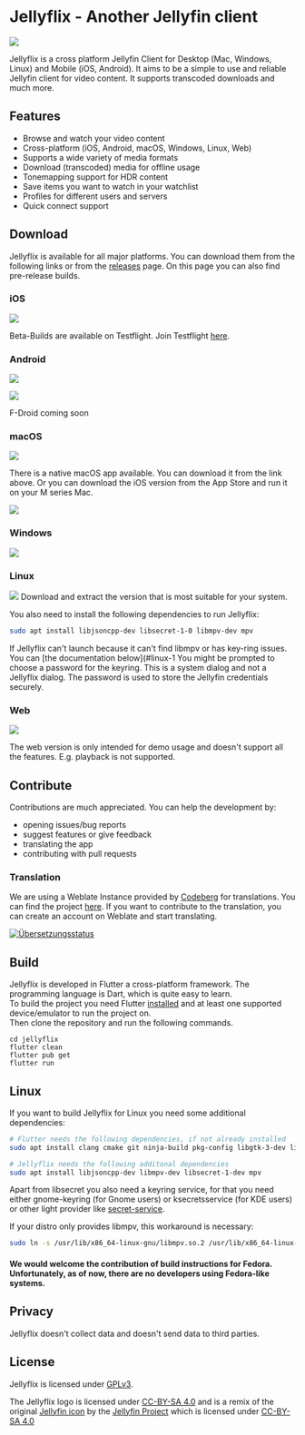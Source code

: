 # Jellyflix - Another Jellyfin client

[![](https://img.shields.io/badge/matrix-000000?style=for-the-badge&logo=Matrix&logoColor=white)](https://matrix.to/#/#jellyflix-space:matrix.org)


Jellyflix is a cross platform Jellyfin Client for Desktop (Mac, Windows, Linux) and Mobile (iOS, Android). It aims to be a simple to use and reliable Jellyfin client for video content. It supports transcoded downloads and much more.

## Features

- Browse and watch your video content
- Cross-platform (iOS, Android, macOS, Windows, Linux, Web)
- Supports a wide variety of media formats
- Download (transcoded) media for offline usage
- Tonemapping support for HDR content
- Save items you want to watch in your watchlist
- Profiles for different users and servers
- Quick connect support

## Download

Jellyflix is available for all major platforms. You can download them from the following links or from the [releases](https://github.com/jellyflix-app/jellyflix/releases) page. On this page you can also find pre-release builds.

### iOS

[![](https://img.shields.io/badge/App_Store-0D96F6?style=for-the-badge&logo=app-store&logoColor=white)](https://apps.apple.com/de/app/jellyflix/id6476043683)

Beta-Builds are available on Testflight. Join Testflight [here](https://testflight.apple.com/join/Nc1Jw9tc).

### Android

[![](https://img.shields.io/badge/Android-3DDC84?style=for-the-badge&logo=android&logoColor=white)](https://github.com/jellyflix-app/jellyflix/releases/latest/download/app-release.apk)

[![](https://img.shields.io/badge/Google_Play-414141?style=for-the-badge&logo=google-play&logoColor=white)](https://play.google.com/store/apps/details?id=com.ambark.jellyflix&hl=en)

F-Droid coming soon

### macOS
[![](https://img.shields.io/badge/macOS-000000?style=for-the-badge&logo=apple&logoColor=white)](https://github.com/jellyflix-app/jellyflix/releases/latest/download/jellyflix.dmg)

There is a native macOS app available. You can download it from the link above. Or you can download the iOS version from the App Store and run it on your M series Mac.

[![](https://img.shields.io/badge/App_Store-0D96F6?style=for-the-badge&logo=app-store&logoColor=white)](https://apps.apple.com/de/app/jellyflix/id6476043683)

### Windows

[![](https://img.shields.io/badge/Windows-0078D6?style=for-the-badge&logo=windows&logoColor=white)](https://github.com/jellyflix-app/jellyflix/releases/latest/download/jellyflix-windows.zip)

### Linux

[![](https://img.shields.io/badge/Linux-FCC624?style=for-the-badge&logo=linux&logoColor=black)](https://github.com/jellyflix-app/jellyflix/releases/latest)
Download and extract the version that is most suitable for your system.

You also need to install the following dependencies to run Jellyflix:
```bash
sudo apt install libjsoncpp-dev libsecret-1-0 libmpv-dev mpv
```

If Jellyflix can't launch because it can't find libmpv or has key-ring issues. You can [the documentation below](#linux-1
You might be prompted to choose a password for the keyring. This is a system dialog and not a Jellyflix dialog. The password is used to store the Jellyfin credentials securely.

### Web

[![](https://img.shields.io/badge/Web-000000?style=for-the-badge&logo=web&logoColor=white)](https://jellyflix.kiejon.com)

The web version is only intended for demo usage and doesn't support all the features. E.g. playback is not supported.

## Contribute

Contributions are much appreciated. You can help the development by:

- opening issues/bug reports
- suggest features or give feedback
- translating the app
- contributing with pull requests

### Translation

We are using a Weblate Instance provided by [Codeberg](https://codeberg.org/) for translations. You can find the project [here](https://translate.codeberg.org/engage/jellyflix/). If you want to contribute to the translation, you can create an account on Weblate and start translating.

<a href="https://translate.codeberg.org/engage/jellyflix/">
<img src="https://translate.codeberg.org/widget/jellyflix/jellyflix/multi-auto.svg" alt="Übersetzungsstatus" />
</a>

## Build

Jellyflix is developed in Flutter a cross-platform framework. The programming language is Dart, which is quite easy to learn. <br>
To build the project you need Flutter [installed](https://docs.flutter.dev/get-started/install) and at least one supported device/emulator to run the project on. <br>
Then clone the repository and run the following commands.

```
cd jellyflix
flutter clean
flutter pub get
flutter run
```

## Linux

If you want to build Jellyflix for Linux you need some additional dependencies:

```bash
# Flutter needs the following dependencies, if not already installed
sudo apt install clang cmake git ninja-build pkg-config libgtk-3-dev liblzma-dev libstdc++-12-dev

# Jellyflix needs the following additonal dependencies
sudo apt install libjsoncpp-dev libmpv-dev libsecret-1-dev mpv
```

Apart from libsecret you also need a keyring service, for that you need either gnome-keyring (for Gnome users) or ksecretsservice (for KDE users) or other light provider like [secret-service](https://github.com/yousefvand/secret-service).

If your distro only provides libmpv, this workaround is necessary:

```bash
sudo ln -s /usr/lib/x86_64-linux-gnu/libmpv.so.2 /usr/lib/x86_64-linux-gnu/libmpv.so.1
```

#### We would welcome the contribution of build instructions for Fedora. Unfortunately, as of now, there are no developers using Fedora-like systems.

## Privacy

Jellyflix doesn't collect data and doesn't send data to third parties.

## License

Jellyflix is licensed under [GPLv3](LICENSE).

The Jellyflix logo is licensed under [CC-BY-SA 4.0](https://creativecommons.org/licenses/by-sa/4.0/) and is a remix of the original [Jellyfin icon](https://github.com/jellyfin/jellyfin-ux/blob/master/branding/SVG/icon-transparent.svg) by the [Jellyfin Project](https://jellyfin.org/) which is licensed under [CC-BY-SA 4.0](https://github.com/jellyfin/jellyfin-ux/blob/master/LICENSE)
